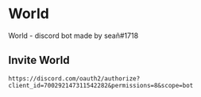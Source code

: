 # World
World - discord bot made by seañ#1718

## Invite World 
`https://discord.com/oauth2/authorize?client_id=700292147311542282&permissions=8&scope=bot`
